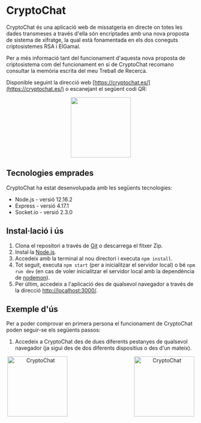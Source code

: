 
# CryptoChat
CryptoChat és una aplicació web de missatgeria en directe on totes les dades transmeses a través d'ella són encriptades amb una nova proposta de sistema de xifratge, la qual està fonamentada en els dos coneguts criptosistemes RSA i ElGamal. 

Per a més informació tant del funcionament d'aquesta nova proposta de criptosistema com del funcionament en sí de CryptoChat recomano consultar la memòria escrita del meu Treball de Recerca.

Disponible seguint la direcció web [https://cryptochat.es/](https://cryptochat.es/) o escanejant el següent codi QR:

<div align="center">
  <img width="160" src="https://i.imgur.com/EWWmCzW.png"/>
</div>

## Tecnologies emprades
CryptoChat ha estat desenvolupada amb les següents tecnologies:

* Node.js - versió 12.16.2
* Express - versió 4.17.1
* Socket.io - versió 2.3.0

## Instal·lació i ús
1. Clona el repositori a través de [Git](https://git-scm.com/) o descarrega el fitxer Zip.
2. Instal·la [Node.js](https://nodejs.org/en/).
3. Accedeix amb la terminal al nou directori i executa ```npm install```.
4. Tot seguit, executa ```npm start``` (per a inicialitzar el servidor local) o bé ```npm run dev``` (en cas de voler inicialitzar el servidor local amb la dependència de [nodemon](https://www.npmjs.com/package/nodemon)).
5. Per últim, accedeix a l'aplicació des de qualsevol navegador a través de la direcció [http://localhost:3000/](http://localhost:3000/).

## Exemple d'ús
Per a poder comprovar en primera persona el funcionament de CryptoChat poden seguir-se els següents passos:

1. Accedeix a CryptoChat des de dues diferents pestanyes de qualsevol navegador (ja sigui des de dos diferents dispositius o des d'un mateix).

<div align="center">
  <span> <img width="160" src="https://i.imgur.com/QvBLt5E.png" alt="CryptoChat"/> </span>
  <span> &nbsp &nbsp &nbsp &nbsp &nbsp &nbsp &nbsp &nbsp &nbsp &nbsp &nbsp &nbsp &nbsp &nbsp &nbsp &nbsp &nbsp &nbsp &nbsp &nbsp &nbsp &nbsp </span>
  <span> <img width="160" src="https://i.imgur.com/QvBLt5E.png" alt="CryptoChat"/> </span>
</div>
